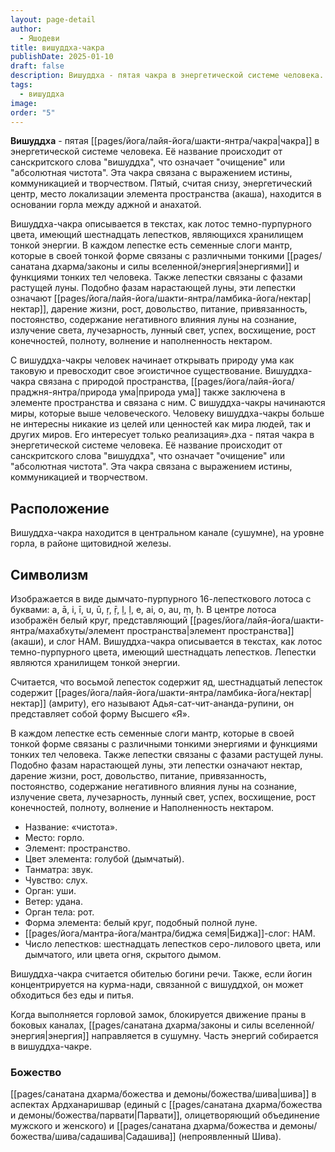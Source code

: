 ```yaml
---
layout: page-detail
author:
  - Яшодеви
title: вишуддха-чакра
publishDate: 2025-01-10
draft: false
description: Вишуддха - пятая чакра в энергетической системе человека. Её название происходит от санскритского слова "вишуддха", что означает "очищение" или "абсолютная чистота". Эта чакра связана с выражением истины, коммуникацией и творчеством.
tags:
  - вишуддха
image: 
order: "5"
---
```

**Вишуддха** - пятая [[pages/йога/лайя-йога/шакти-янтра/чакра|чакра]] в энергетической системе человека. Её название происходит от санскритского слова "вишуддха", что означает "очищение" или "абсолютная чистота". Эта чакра связана с выражением истины, коммуникацией и творчеством.
Пятый, считая снизу, энергетический центр, место локализации элемента пространства (акаша), находится в основании горла между аджной и анахатой.

Вишуддха-чакра описывается в текстах, как лотос темно-пурпурного цвета, имеющий шестнадцать лепестков, являющихся хранилищем тонкой энергии. В каждом лепестке есть семенные слоги мантр, которые в своей тонкой форме связаны с различными тонкими [[pages/санатана дхарма/законы и силы вселенной/энергия|энергиями]] и функциями тонких тел человека. Также лепестки связаны с фазами растущей луны. Подобно фазам нарастающей луны, эти лепестки означают [[pages/йога/лайя-йога/шакти-янтра/ламбика-йога/нектар|нектар]], дарение жизни, рост, довольство, питание, привязанность, постоянство, содержание негативного влияния луны на сознание, излучение света, лучезарность, лунный свет, успех, восхищение, рост конечностей, полноту, волнение и наполненность нектаром.

С вишуддха-чакры человек начинает открывать природу ума как таковую и превосходит свое эгоистичное существование. Вишуддха-чакра связана с природой пространства, [[pages/йога/лайя-йога/праджня-янтра/природа ума|природа ума]] также заключена в элементе пространства и связана с ним. С вишуддха-чакры начинаются миры, которые выше человеческого. Человеку вишуддха-чакры больше не интересны никакие из целей или ценностей как мира людей, так и других миров. Его интересует только реализация».дха - пятая чакра в энергетической системе человека. Её название происходит от санскритского слова "вишуддха", что означает "очищение" или "абсолютная чистота". 
Эта чакра связана с выражением истины, коммуникацией и творчеством.

## Расположение

Вишуддха-чакра находится в центральном канале (сушумне), на уровне горла, в районе щитовидной железы.

## Символизм

Изображается в виде дымчато-пурпурного 16-лепесткового лотоса с буквами: a, ā, i, ī, u, ū, ṛ, ṝ, ḷ, ḷ, e, ai, o, au, ṃ, ḥ. В центре лотоса изображён белый круг, представляющий [[pages/йога/лайя-йога/шакти-янтра/махабхуты/элемент пространства|элемент пространства]] (акаши), и слог HAM. 
Вишуддха-чакра описывается в текстах, как лотос темно-пурпурного цвета, имеющий шестнадцать лепестков. Лепестки являются хранилищем тонкой энергии. 

Считается, что восьмой лепесток содержит яд, шестнадцатый лепесток содержит [[pages/йога/лайя-йога/шакти-янтра/ламбика-йога/нектар|нектар]] (амриту), его называют Адья-сат-чит-ананда-рупини, он представляет собой форму Высшего «Я». 

В каждом лепестке есть семенные слоги мантр, которые в своей тонкой форме связаны с различными тонкими энергиями и функциями тонких тел человека. Также лепестки связаны с фазами растущей луны. 
Подобно фазам нарастающей луны, эти лепестки означают нектар, дарение жизни, рост, довольство, питание, привязанность, постоянство, содержание негативного влияния луны на сознание, излучение света, лучезарность, лунный свет, успех, восхищение, рост конечностей, полноту, волнение и Наполненность нектаром.

- Название: «чистота». 
- Место: горло. 
- Элемент: пространство. 
- Цвет элемента: голубой (дымчатый). 
- Танматра: звук. 
- Чувство: слух. 
- Орган: уши. 
- Ветер: удана. 
- Орган тела: рот. 
- Форма элемента: белый круг, подобный полной луне. 
- [[pages/йога/мантра-йога/мантра/биджа семя|Биджа]]-слог: HAM. 
- Число лепестков: шестнадцать лепестков серо-лилового цвета, или дымчатого, или цвета огня, скрытого дымом. 

Вишуддха-чакра считается обителью богини речи. Также, если йогин концентрируется на курма-нади, связанной с вишуддхой, он может обходиться без еды и питья. 

Когда выполняется горловой замок, блокируется движение праны в боковых каналах, [[pages/санатана дхарма/законы и силы вселенной/энергия|энергия]] направляется в сушумну. Часть энергий собирается в вишуддха-чакре. 

### Божество
[[pages/санатана дхарма/божества и демоны/божества/шива|шива]] в аспектах Ардханаришвар (единый с [[pages/санатана дхарма/божества и демоны/божества/парвати|Парвати]], олицетворяющий объединение мужского и женского) и [[pages/санатана дхарма/божества и демоны/божества/шива/садашива|Садашива]] (непроявленный Шива).
